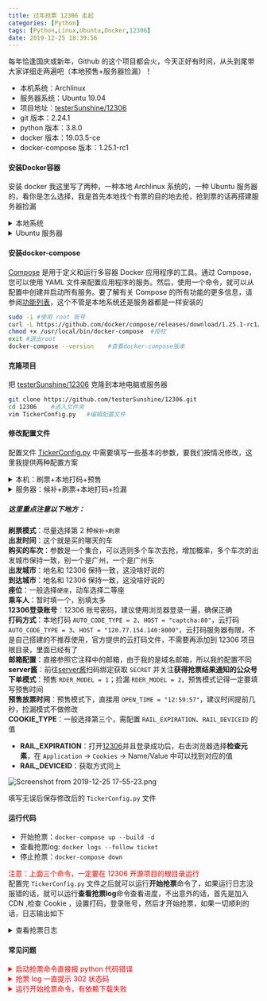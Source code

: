 ```yaml
---
title: 过年抢票 12306 走起
categories: [Python]
tags: [Python,Linux,Ubuntu,Docker,12306]
date: 2019-12-25 18:39:56
---
```

每年恰逢国庆或新年，Github 的这个项目都会火，今天正好有时间，从头到尾带大家详细走两遍吧（本地预售+服务器捡漏）！  
* 本机系统：Archlinux
* 服务器系统：Ubuntu 19.04
* 项目地址：[testerSunshine/12306](https://github.com/testerSunshine/12306)
* git 版本：2.24.1
* python 版本：3.8.0
* docker 版本：19.03.5-ce
* docker-compose 版本：1.25.1-rc1

#### 安装Docker容器  
安装 docker 我这里写了两种，一种本地 Archlinux 系统的，一种 Ubuntu 服务器的，看你是怎么选择，我是首先本地找个有票的目的地去抢，抢到票的话再搭建服务器捡漏
<details>
<summary>本地系统</summary>

[Arch Linux Docker](https://wiki.archlinux.org/index.php/Docker_(%E7%AE%80%E4%BD%93%E4%B8%AD%E6%96%87))提供了两个版本，二选一喽（我选一）  
```bash
sudo pacman -S docker    #稳定版
yaourt -S docker-git    #开发版
```
启动Docker服务  
```bash
sudo systemctl start docker.service
sudo systemctl enable docker.service
```
安装完成后，运行下面的命令，验证是否安装成功  
```bash
sudo docker version     #由于还没把docker用户加入用户组，所以运行docker命令需要加sudo
#或者
sudo docker info
```
`Docker`需要用户具有`sudo`权限，为了避免每次命令都输入`sudo`，可以把用户加入`Docker`用户组(系统重启后生效)  
```bash
sudo usermod -aG docker $USER   #自动创建docker用户并加入到用户组
cat /etc/group  #查看文件中有没有出现docker
```
列出本机的镜像  
```bash
docker image ls     #列出本机的所有image文件
docker images       #列出本机的所有image文件 (等同于docker image ls)
```
想设置你自己的存储驱动选项和`docker`源，编辑 `/etc/docker/daemon.json` (如果不存在就自己创建)  
```
sudo gedit /etc/docker/daemon.json      #创建daemon.json文件
#内容如下
{
"storage-driver": "overlay2",   #存储驱动选项
"registry-mirrors": ["http://hub-mirror.c.163.com"]    #网易163源
}
```
其他源如下：  
> 阿里源：https://pee6w651.mirror.aliyuncs.com  
> 网易163源：http://hub-mirror.c.163.com  
> docker中国区源：https://registry.docker-cn.com  
> 中国科技大学：https://docker.mirrors.ustc.edu.cn  
  
修改重新启动`docker`服务  
```bash
systemctl restart docker
```
**测试docker**   
从远程仓库[docker hub](https://hub.docker.com/)`pull`一个镜像到本地仓库`/var/lib/docker`，以[hello-world](https://hub.docker.com/_/hello-world)为例  
```bash
docker pull hello-world     #pull一个镜像
docker images     #查看本地镜像
docker [container] run hello-world    #运行hello-world镜像(本地仓库没有镜像，会自动运行远程仓库中的)
```
`hello-world`镜像运行之后输出一大段文本，然后进程会自动停止，有的镜像不会自动停止(例如：`Ubuntu`系统`ubuntu bash`)，这时候就需要手动杀死进程`docker container kill <CONTAINER ID>`  
```bash
docker run -it ubuntu bash  #使用bash运行ubuntu镜像
```
再打开一个终端窗口，查看容器运行情况  
```bash
docker container ls     #列出本机正在运行的容器
docker ps   #列出本机正在运行的容器，等效于 docker container ls
docker container ls --all     #列出本机所有容器，包括终止运行的容器
docker ps --all   ##列出本机所有容器，包括终止运行的容器，等效于 docker container ls --all
```
可以看到以下内容  
```bash
#集装箱ID           图像                命令                   创建               状态                端口                名称
CONTAINER ID        IMAGE               COMMAND             CREATED             STATUS              PORTS               NAMES
dadf7d24b756        ubuntu              "bash"              6 seconds ago       Up 5 seconds                            hungry_stallman
```
手动杀死`ubuntu`进程  
```bash
docker [container] kill dadf7d24b756    #dadf7d24b756是上面查出的CONTAINER ID  
```
杀死进程，容器还在，如果容器也不要了，可以删除  
```bash
docker container ls --all     #列出本机所有容器，包括终止运行的容器
docker [container] rm <CONTAINER ID>...      #删除指定容器
```
容器是运行镜像之后产生的，你可以理解为镜像是个压缩包，容器就是解压出来的文件夹，如果还要把本地镜像也删除，可以  
```bash
docker image rm <REPOSITORY>...     #根据镜像名称删除image文件
docker rmi <IMAGE ID>...     #根据镜像id删除image文件
```
<span style="color:#ff0000;">注意：删除镜像之前，必须把该镜像的所有容器删除（包括正在运行的容器和停止使用的容器）才能删除镜像，否则会报错</span>  
  
</details>
<details>
<summary>Ubuntu 服务器</summary>

安装 docker 容器，服务器是 ubuntu 19.04，直接安装即可
```bash
ssh root@55.66.77.88    #ssh 登录
curl https://get.docker.com | bash  #下载
sudo apt install docker.io      #安装 docker
docker --version    #查看docker 版本

#设置开机启动
systemctl enable docker
systemctl start docker
```
</details>

#### 安装docker-compose  
[Compose](https://github.com/docker/compose/releases) 是用于定义和运行多容器 Docker 应用程序的工具。通过 Compose，您可以使用 YAML 文件来配置应用程序的服务。然后，使用一个命令，就可以从配置中创建并启动所有服务。要了解有关 Compose 的所有功能的更多信息，请参阅[功能列表](https://github.com/docker/docker.github.io/blob/master/compose/index.md#features)，这个不管是本地系统还是服务器都是一样安装的 
```bash
sudo -i #使用 root 账号
curl -L https://github.com/docker/compose/releases/download/1.25.1-rc1/docker-compose-`uname -s`-`uname -m` -o /usr/local/bin/docker-compose  #直接下载docker-compose文件到/usr/local/bin
chmod +x /usr/local/bin/docker-compose  #授权
exit #退出root
docker-compose --version    #查看docker-compose版本
```

#### 克隆项目
把 [testerSunshine/12306](https://github.com/testerSunshine/12306) 克隆到本地电脑或服务器  
```bash
git clone https://github.com/testerSunshine/12306.git
cd 12306    #进入文件夹
vim TickerConfig.py   #编辑配置文件
```

#### 修改配置文件
配置文件 [TickerConfig.py](https://github.com/testerSunshine/12306/blob/master/TickerConfig.py) 中需要填写一些基本的参数，要我们按情况修改，这里我提供两种配置方案
<details>
<summary>本机：刷票+本地打码+预售</summary>

```python
# -*- coding=utf-8 -*-
# 关于软件使用配置说明，一定要看！！！
# ps: 如果是候补车票，需要通过人证一致性核验的用户及激活的“铁路畅行”会员可以提交候补需求，请您按照操作说明在铁路12306app.上完成人证核验
# 关于候补了之后是否还能继续捡漏的问题在此说明： 软件为全自动候补加捡漏，如果软件候补成功则会停止抢票，发出邮件通知，但是不会影响你继续捡漏，
# 如果这个时候捡漏捡到的话，也是可以付款成功的，也就是说，捡漏+候补，可以最大程度提升抢票成功率

# 刷票模式：1=刷票 2=候补+刷票
TICKET_TYPE = 1

# 出发日期(list) "2018-01-06", "2018-01-07"
STATION_DATES = [
    "2020-01-23"
]

# 填入需要购买的车次(list)，"G1353"
# 修改车次填入规则，注：(以前设置的车次逻辑不变)，如果车次填入为空，那么就是当日乘车所有车次都纳入筛选返回
# 不填车次是整个list为空才算，如果不是为空，依然会判断车次的，这种是错误的写法 [""], 正确的写法 []
STATION_TRAINS = ["D2357","D6581"]

# 出发城市，比如深圳北，就填深圳就搜得到
FROM_STATION = "赣州"

# 到达城市 比如深圳北，就填深圳就搜得到
TO_STATION = "于都"

# 座位(list) 多个座位ex:
# "商务座",
# "一等座",
# "二等座",
# "特等座",
# "软卧",
# "硬卧",
# "硬座",
# "无座",
# "动卧",
SET_TYPE = ["一等座"]

# 当余票小于乘车人，如果选择优先提交，则删减联系人和余票数一致在提交
# bool
IS_MORE_TICKET = True

# 乘车人(list) 多个乘车人ex:
# "张三",
# "李四"
TICKET_PEOPLES = ["张三"]

# 12306登录账号
USER = "teaper"
PWD = "zdfvgh5g6"

# 加入小黑屋时间默认为5分钟，此功能为了防止僵尸票导致一直下单不成功错过正常的票
TICKET_BLACK_LIST_TIME = 5

# 自动打码
IS_AUTO_CODE = True

# 设置2本地自动打码，需要配置tensorflow和keras库，3为云打码，由于云打码服务器资源有限(为2h4C的cpu服务器)，请不要恶意请求，不然只能关闭服务器
# ps: 请不要一直依赖云服务器资源，在此向所有提供服务器同学表示感谢
AUTO_CODE_TYPE = 2

# 此处设置云打码服务器地址，如果有自建的服务器，可以自行更改
HOST = "captcha:80"
REQ_URL = "/verify/base64/"
HTTP_TYPE = "http"
# HOST="12306.yinaoxiong.cn" #备用服务器稳定性较差
# REQ_URL="/verify/base64/"
# HTTP_TYPE="https"

#  邮箱配置，如果抢票成功，将通过邮件配置通知给您
#  列举163
#  email: "xxx@163.com"
#  notice_email_list: "123@qq.com"
#  username: "xxxxx"
#  password: "xxxxx
#  host: "smtp.163.com"
#  列举qq  ，qq设置比较复杂，需要在邮箱-->账户-->开启smtp服务，取得授权码==邮箱登录密码
#  email: "xxx@qq.com"
#  notice_email_list: "123@qq.com"
#  username: "xxxxx"
#  password: "授权码"
#  host: "smtp.qq.com"
EMAIL_CONF = {
    "IS_MAIL": True,
    "email": "www@teaper.dev",
    "notice_email_list": "www@teaper.dev",
    "username": "www@teaper.dev",
    "password": "sjfkf3fg",
    "host": "smtp.exmail.qq.com",
}

# 是否开启 server酱 微信提醒， 使用前需要前往 http://sc.ftqq.com/3.version 扫码绑定获取 SECRET 并关注获得抢票结果通知的公众号
SERVER_CHAN_CONF = {
    "is_server_chan": False,
    "secret": "SCU71142T22f940ddgh34f9f369dc6d75e0072465f9e6"
}

# 是否开启cdn查询，可以更快的检测票票 1为开启，2为关闭
IS_CDN = 1

# 下单接口分为两种，1 模拟网页自动捡漏下单（不稳定），2 模拟车次后面的购票按钮下单（稳如老狗）
ORDER_TYPE = 2

# 下单模式 1 为预售，整点刷新，刷新间隔0.1-0.5S, 然后会校验时间，比如12点的预售，那脚本就会在12.00整检票，刷新订单
#         2 是捡漏，捡漏的刷新间隔时间为0.5-3秒，时间间隔长，不容易封ip
ORDER_MODEL = 1

# 是否开启代理, 0代表关闭， 1表示开始
# 开启此功能的时候请确保代理ip是否可用，在测试放里面经过充分的测试，再开启此功能，不然可能会耽误你购票的宝贵时间
# 使用方法：
# 1、在agency/proxy_list列表下填入代理ip
# 2、测试UnitTest/TestAll/testProxy 测试代理是否可以用
# 3、开启代理ip
IS_PROXY = 0

# 预售放票时间, 如果是捡漏模式，可以忽略此操作
OPEN_TIME = "12:59:57"
# 1=使用selenium获取devicesID
# 2=使用网页端/otn/HttpZF/logdevice获取devicesId，这个接口的算法目前可能有点问题，如果登录一直302的请改为配置1
# 3=自己打开浏览器在headers-Cookies中抓取RAIL_DEVICEID和RAIL_EXPIRATION，这个就不用配置selenium
COOKIE_TYPE = 3
# 如果COOKIE_TYPE=1，则需配置chromeDriver路径,下载地址http://chromedriver.storage.googleapis.com/index.html
# chromedriver配置版本只要和chrome的大版本匹配就行
CHROME_PATH = "/opt/google/chrome/google-chrome"

# 为了docker37 准备的环境变量，windows环境可以不用管这个参数
CHROME_CHROME_PATH = "/opt/google/chrome/google-chrome"

# 如果COOKIE_TYPE=3, 则需配置RAIL_EXPIRATION、RAIL_DEVICEID的值
RAIL_EXPIRATION = "1577394287684"
RAIL_DEVICEID = "VbwdRQJ8tWqbACs-rCEMSKgU-juNgkqdJQ7j9Nt6KMrrS8RBJotuRdyPyS1WS1fkJY6sw7NDpxkMEL7ScTEGLvytNL_IVT_QKEOT_5tBCs71_WeR3Jp3bwHIBoIieVcrI9yKWPHqR36oXpvq4J1p2BEubXmBricl"
# RAIL_EXPIRATION = "1577034533293"
# RAIL_DEVICEID = "CDno29Erc_Pf3FSXb4dzq-Op64EhWrsi5yUZKVIKR1MAfYo2qFlCeXD8VkexY7_1qg-ClV-fE8j9jgVlPZxRh3wVc54qLe_5A8sdr62qZx4B22JPF8lFCjpgTKZ5ODW90HJd5tiQsJ1KR9nOqHRxHj1FT5LEIwfw"


# 1=>为一直随机ua,2->只启动的时候随机一次ua
RANDOM_AGENT = 2

PASSENGER_TICKER_STR = {
    '一等座': 'M',
    '特等座': 'P',
    '二等座': 'O',
    '商务座': 9,
    '硬座': 1,
    '无座': 1,
    '软座': 2,
    '软卧': 4,
    '硬卧': 3,
}

# 保护12306官网请求频率，设置随机请求时间，原则为5分钟不大于80次
# 最大间隔请求时间
MAX_TIME = 3
# 最小间隔请求时间
MIN_TIME = 1

# 软件版本
RE_VERSION = "1.2.004"
```
</details>
<details>
<summary>服务器：候补+刷票+本地打码+捡漏</summary>

```python
# -*- coding=utf-8 -*-
# 关于软件使用配置说明，一定要看！！！
# ps: 如果是候补车票，需要通过人证一致性核验的用户及激活的“铁路畅行”会员可以提交候补需求，请您按照操作说明在铁路12306app.上完成人证核验
# 关于候补了之后是否还能继续捡漏的问题在此说明： 软件为全自动候补加捡漏，如果软件候补成功则会停止抢票，发出邮件通知，但是不会影响你继续捡漏，
# 如果这个时候捡漏捡到的话，也是可以付款成功的，也就是说，捡漏+候补，可以最大程度提升抢票成功率

# 刷票模式：1=刷票 2=候补+刷票
TICKET_TYPE = 2

# 出发日期(list) "2018-01-06", "2018-01-07"
STATION_DATES = [
    "2020-01-23"
]

# 填入需要购买的车次(list)，"G1353"
# 修改车次填入规则，注：(以前设置的车次逻辑不变)，如果车次填入为空，那么就是当日乘车所有车次都纳入筛选返回
# 不填车次是整个list为空才算，如果不是为空，依然会判断车次的，这种是错误的写法 [""], 正确的写法 []
STATION_TRAINS = ["D2357","D6581"]

# 出发城市，比如深圳北，就填深圳就搜得到
FROM_STATION = "赣州"

# 到达城市 比如深圳北，就填深圳就搜得到
TO_STATION = "于都"

# 座位(list) 多个座位ex:
# "商务座",
# "一等座",
# "二等座",
# "特等座",
# "软卧",
# "硬卧",
# "硬座",
# "无座",
# "动卧",
SET_TYPE = ["一等座"]

# 当余票小于乘车人，如果选择优先提交，则删减联系人和余票数一致在提交
# bool
IS_MORE_TICKET = True

# 乘车人(list) 多个乘车人ex:
# "张三",
# "李四"
TICKET_PEOPLES = ["张三"]

# 12306登录账号
USER = "teaper"
PWD = "zdfvgh5g6"

# 加入小黑屋时间默认为5分钟，此功能为了防止僵尸票导致一直下单不成功错过正常的票
TICKET_BLACK_LIST_TIME = 5

# 自动打码
IS_AUTO_CODE = True

# 设置2本地自动打码，需要配置tensorflow和keras库，3为云打码，由于云打码服务器资源有限(为2h4C的cpu服务器)，请不要恶意请求，不然只能关闭服务器
# ps: 请不要一直依赖云服务器资源，在此向所有提供服务器同学表示感谢
AUTO_CODE_TYPE = 2

# 此处设置云打码服务器地址，如果有自建的服务器，可以自行更改
HOST = "captcha:80"
REQ_URL = "/verify/base64/"
HTTP_TYPE = "http"
# HOST="12306.yinaoxiong.cn" #备用服务器稳定性较差
# REQ_URL="/verify/base64/"
# HTTP_TYPE="https"

#  邮箱配置，如果抢票成功，将通过邮件配置通知给您
#  列举163
#  email: "xxx@163.com"
#  notice_email_list: "123@qq.com"
#  username: "xxxxx"
#  password: "xxxxx
#  host: "smtp.163.com"
#  列举qq  ，qq设置比较复杂，需要在邮箱-->账户-->开启smtp服务，取得授权码==邮箱登录密码
#  email: "xxx@qq.com"
#  notice_email_list: "123@qq.com"
#  username: "xxxxx"
#  password: "授权码"
#  host: "smtp.qq.com"
EMAIL_CONF = {
    "IS_MAIL": True,
    "email": "www@teaper.dev",
    "notice_email_list": "www@teaper.dev",
    "username": "www@teaper.dev",
    "password": "sjfkf3fg",
    "host": "smtp.exmail.qq.com",
}

# 是否开启 server酱 微信提醒， 使用前需要前往 http://sc.ftqq.com/3.version 扫码绑定获取 SECRET 并关注获得抢票结果通知的公众号
SERVER_CHAN_CONF = {
    "is_server_chan": False,
    "secret": "SCU71142T22f940ddgh34f9f369dc6d75e0072465f9e6"
}

# 是否开启cdn查询，可以更快的检测票票 1为开启，2为关闭
IS_CDN = 1

# 下单接口分为两种，1 模拟网页自动捡漏下单（不稳定），2 模拟车次后面的购票按钮下单（稳如老狗）
ORDER_TYPE = 2

# 下单模式 1 为预售，整点刷新，刷新间隔0.1-0.5S, 然后会校验时间，比如12点的预售，那脚本就会在12.00整检票，刷新订单
#         2 是捡漏，捡漏的刷新间隔时间为0.5-3秒，时间间隔长，不容易封ip
ORDER_MODEL = 2

# 是否开启代理, 0代表关闭， 1表示开始
# 开启此功能的时候请确保代理ip是否可用，在测试放里面经过充分的测试，再开启此功能，不然可能会耽误你购票的宝贵时间
# 使用方法：
# 1、在agency/proxy_list列表下填入代理ip
# 2、测试UnitTest/TestAll/testProxy 测试代理是否可以用
# 3、开启代理ip
IS_PROXY = 0

# 预售放票时间, 如果是捡漏模式，可以忽略此操作
OPEN_TIME = "12:59:57"
# 1=使用selenium获取devicesID
# 2=使用网页端/otn/HttpZF/logdevice获取devicesId，这个接口的算法目前可能有点问题，如果登录一直302的请改为配置1
# 3=自己打开浏览器在headers-Cookies中抓取RAIL_DEVICEID和RAIL_EXPIRATION，这个就不用配置selenium
COOKIE_TYPE = 3
# 如果COOKIE_TYPE=1，则需配置chromeDriver路径,下载地址http://chromedriver.storage.googleapis.com/index.html
# chromedriver配置版本只要和chrome的大版本匹配就行
CHROME_PATH = "/opt/google/chrome/google-chrome"

# 为了docker37 准备的环境变量，windows环境可以不用管这个参数
CHROME_CHROME_PATH = "/opt/google/chrome/google-chrome"

# 如果COOKIE_TYPE=3, 则需配置RAIL_EXPIRATION、RAIL_DEVICEID的值
RAIL_EXPIRATION = "1577394287684"
RAIL_DEVICEID = "VbwdRQJ8tWqbACs-rCEMSKgU-juNgkqdJQ7j9Nt6KMrrS8RBJotuRdyPyS1WS1fkJY6sw7NDpxkMEL7ScTEGLvytNL_IVT_QKEOT_5tBCs71_WeR3Jp3bwHIBoIieVcrI9yKWPHqR36oXpvq4J1p2BEubXmBricl"
# RAIL_EXPIRATION = "1577034533293"
# RAIL_DEVICEID = "CDno29Erc_Pf3FSXb4dzq-Op64EhWrsi5yUZKVIKR1MAfYo2qFlCeXD8VkexY7_1qg-ClV-fE8j9jgVlPZxRh3wVc54qLe_5A8sdr62qZx4B22JPF8lFCjpgTKZ5ODW90HJd5tiQsJ1KR9nOqHRxHj1FT5LEIwfw"


# 1=>为一直随机ua,2->只启动的时候随机一次ua
RANDOM_AGENT = 2

PASSENGER_TICKER_STR = {
    '一等座': 'M',
    '特等座': 'P',
    '二等座': 'O',
    '商务座': 9,
    '硬座': 1,
    '无座': 1,
    '软座': 2,
    '软卧': 4,
    '硬卧': 3,
}

# 保护12306官网请求频率，设置随机请求时间，原则为5分钟不大于80次
# 最大间隔请求时间
MAX_TIME = 3
# 最小间隔请求时间
MIN_TIME = 1

# 软件版本
RE_VERSION = "1.2.004"
```
</details>

##### 这里重点注意以下地方：  
**刷票模式**：尽量选择第 2 种`候补+刷票`  
**出发时间**：这个就是买的哪天的车  
**购买的车次**：参数是一个集合，可以选则多个车次去抢，增加概率，多个车次的出发城市保持一致，别一个是广州，一个是广州东  
**出发城市**：地名和 12306 保持一致，这没啥好说的  
**到达城市**：地名和 12306 保持一致，这没啥好说的  
**座位**：一般选择`硬座`，动车选择二等座  
**乘车人**：暂时填一个，别填太多  
**12306登录账号**：12306 账号密码，建议使用浏览器登录一遍，确保正确  
**打码方式**：本地打码 `AUTO_CODE_TYPE = 2`、`HOST = "captcha:80"`，云打码 `AUTO_CODE_TYPE = 3`、`HOST = "120.77.154.140:8000"`，云打码服务器有限，不是自己搭建的不推荐使用，官方提供的云打码文件，不需要再添加到 12306 项目根目录，里面已经有了  
**邮箱配置**：直接参照它注释中的邮箱，由于我的是域名邮箱，所以我的配置不同  
**server酱**：前往[server酱](http://sc.ftqq.com/3.version)扫码绑定获取 `SECRET` 并关注**获得抢票结果通知的公众号**  
**下单模式**：预售 `RDER_MODEL = 1`；捡漏 `RDER_MODEL = 2`，预售模式记得一定要填写预售时间  
**预售放票时间**：预售模式下，直接用 `OPEN_TIME = "12:59:57"`，建议时间提前几秒，捡漏模式不做修改  
**COOKIE_TYPE**：一般选择第三个，需配置 `RAIL_EXPIRATION`、`RAIL_DEVICEID`  的值  
* **RAIL_EXPIRATION**：打开[12306](https://kyfw.12306.cn/otn/leftTicket/init?linktypeid=dc)并且登录成功后，右击浏览器选择**检查元素**，在 `Application` -> `Cookies` -> Name/Value 中可以找到对应的值  
* **RAIL_DEVICEID**：获取方式同上  

![Screenshot from 2019-12-25 17-55-23.png](http://ww1.sinaimg.cn/large/006kWbIogy1ga94bkpwaqj30v707yjsz.jpg) 

填写无误后保存修改后的 `TickerConfig.py` 文件

#### 运行代码
* 开始抢票：`docker-compose up --build -d`
* 查看抢票log: `docker logs --follow ticket`
* 停止抢票：`docker-compose down`

<span style="color:#ff0000">注意：上面三个命令，一定要在 12306 开源项目的根目录运行</span>  
配置完 `TickerConfig.py` 文件之后就可以运行**开始抢票**命令了，如果运行日志没报错的话，就可以运行**查看抢票log**命令查看进度，不出意外的话，首先是加入 CDN ,检查 Cookie ，设置打码，登录账号，然后才开始抢票，如果一切顺利的话，日志输出如下

<details>
<summary>查看抢票日志</summary>

```bash
当前配置：
出发站：广州东
到达站：赣州
车次: K675,T219
乘车日期：2020-01-20
坐席：硬座
是否有票优先提交：True
乘车人：['张三']
刷新间隔: 随机(1-3S)
僵尸票关小黑屋时长: 5
下单接口: 2
下单模式: 2
预售踩点时间:12:59:57
**************************************************
cookie获取中
需要验证码
下载验证码...
下载验证码成功
Corrupt JPEG data: 15 extraneous bytes before marker 0xd9
无需加载模型model.v2.0.h5
题目为['红酒']
1 铃铛
2 茶盅
3 红酒
4 手掌印
5 铃铛
6 红酒
7 茶盅
8 路灯
验证码识别坐标为184,77,112,149
184,77,112,149
验证码通过,开始登录..
登录成功
欢迎 肖思成 登录
车次：T3091 出发站：广州东 到达站：赣州 历时：08:14 商务/特等座：-- 一等座：-- 二等座：-- 动卧：-- 硬卧：-- 软座：-- 硬座：无 无座：无 预订
车次：Z112 出发站：广州东 到达站：赣州 历时：05:07 商务/特等座：-- 一等座：-- 二等座：-- 动卧：-- 硬卧：无 软座：无 硬座：无 无座：无 预订
车次：K675 出发站：广州东 到达站：赣州 历时：06:58 商务/特等座：-- 一等座：-- 二等座：-- 动卧：-- 硬卧：无 软座：无 硬座：无 无座：无 预订
车次：T219 出发站：广州东 到达站：赣州 历时：06:40 商务/特等座：-- 一等座：-- 二等座：-- 动卧：-- 硬卧：无 软座：无 硬座：无 无座：无 预订
车次：K729 出发站：广州东 到达站：赣州 历时：99:59 商务/特等座：-- 一等座：-- 二等座：-- 动卧：-- 硬卧：-- 软座：-- 硬座：-- 无座：-- 列车运行图调整,暂停发售
车次：T170 出发站：广州东 到达站：赣州 历时：05:10 商务/特等座：-- 一等座：-- 二等座：-- 动卧：-- 硬卧：无 软座：无 硬座：无 无座：无 预订
车次：T155 出发站：广州东 到达站：赣州 历时：06:22 商务/特等座：-- 一等座：-- 二等座：-- 动卧：-- 硬卧：无 软座：无 硬座：无 无座：9 预订
车次：K795 出发站：广州东 到达站：赣州 历时：07:25 商务/特等座：-- 一等座：-- 二等座：-- 动卧：-- 硬卧：无 软座：无 硬座：无 无座：有 预订
车次：K85 出发站：广州东 到达站：赣州 历时：06:53 商务/特等座：-- 一等座：-- 二等座：-- 动卧：-- 硬卧：无 软座：无 硬座：无 无座：1 预订
车次：K210 出发站：广州东 到达站：赣州 历时：04:46 商务/特等座：-- 一等座：-- 二等座：-- 动卧：-- 硬卧：无 软座：无 硬座：无 无座：无 预订
车次：K1666 出发站：广州东 到达站：赣州 历时：08:47 商务/特等座：-- 一等座：-- 二等座：-- 动卧：-- 硬卧：无 软座：-- 硬座：无 无座：有 预订
正在第1次查询 停留时间：2.81 乘车日期: 2020-01-20 车次：K675,T219 下单无票 无候补机会 耗时：925.563 183.134.42.158
广州东-赣州 车次坐席查询为空，查询url: https://kyfw.12306.cn/otn/leftTicket/queryZ?leftTicketDTO.train_date=2020-01-20&leftTicketDTO.from_station=GGQ&leftTicketDTO.to_station=GZG&purpose_codes=ADULT, 可以手动查询是否有票
正在第2次查询 停留时间：1.1 乘车日期: 2020-01-20 车次：K675,T219 下单无票 无候补机会 耗时：18.326 112.47.56.174
正在第3次查询 停留时间：1.12 乘车日期: 2020-01-20 车次：K675,T219 下单无票 无候补机会 耗时：936.732 111.161.122.67
正在第4次查询 停留时间：1.43 乘车日期: 2020-01-20 车次：K675,T219 下单无票 无候补机会 耗时：426.435 112.28.196.251
正在第5次查询 停留时间：1.19 乘车日期: 2020-01-20 车次：K675,T219 下单无票 无候补机会 耗时：526.847 42.81.144.180
正在第6次查询 停留时间：1.53 乘车日期: 2020-01-20 车次：K675,T219 下单无票 无候补机会 耗时：901.608 223.111.18.161
正在第7次查询 停留时间：1.53 乘车日期: 2020-01-20 车次：K675,T219 下单无票 无候补机会 耗时：612.251 116.77.75.147
正在第8次查询 停留时间：1.09 乘车日期: 2020-01-20 车次：K675,T219 下单无票 无候补机会 耗时：797.085 183.134.42.158
正在第9次查询 停留时间：1.42 乘车日期: 2020-01-20 车次：K675,T219 下单无票 无候补机会 耗时：553.276 42.81.144.179
正在第10次查询 停留时间：2.74 乘车日期: 2020-01-20 车次：K675,T219 下单无票 无候补机会 耗时：335.643 14.204.185.123
正在第11次查询 停留时间：1.96 乘车日期: 2020-01-20 车次：K675,T219 下单无票 无候补机会 耗时：463.363 223.86.219.66

```
如果抢到票了，将会邮件通知 30 分钟内前去 12306 付款，可以网页，也可以 App 中找未完成订单  

![Screenshot from 2019-12-25 18-32-04.png](http://ww1.sinaimg.cn/large/006kWbIogy1ga95ddoy3nj30lh05kdgq.jpg)
</details>

#### 常见问题  
<details>
<summary style="color:#ff0000">启动抢票命令直接报 python 代码错误</summary>

这种一看就是 `TickerConfig.py` 文件参数配置的有问题，建议检查清楚再运行
</details>
<details>
<summary style="color:#ff0000">抢票 log 一直提示 302 状态码</summary>

```
正在第46次查询 停留时间：1.17 乘车日期: 2020-01-20 车次：K675,T219 下单无票 无候补机会 耗时：534.931 113.5.80.33
url: /otn/leftTicket/queryZ?leftTicketDTO.train_date=2020-01-20&leftTicketDTO.from_station=GGQ&leftTicketDTO.to_station=GZG&purpose_codes=ADULT返回参数为空, 接口状态码: 302
广州东-赣州 车次坐席查询为空，查询url: https://kyfw.12306.cn/otn/leftTicket/queryZ?leftTicketDTO.train_date=2020-01-20&leftTicketDTO.from_station=GGQ&leftTicketDTO.to_station=GZG&purpose_codes=ADULT, 可以手动查询是否有票
正在第47次查询 停留时间：2.82 乘车日期: 2020-01-20 车次：K675,T219 下单无票 无候补机会 耗时：597.988 183.222.97.164
url: /otn/leftTicket/queryZ?leftTicketDTO.train_date=2020-01-20&leftTicketDTO.from_station=GGQ&leftTicketDTO.to_station=GZG&purpose_codes=ADULT返回参数为空, 接口状态码: 302
广州东-赣州 车次坐席查询为空，查询url: https://kyfw.12306.cn/otn/leftTicket/queryZ?leftTicketDTO.train_date=2020-01-20&leftTicketDTO.from_station=GGQ&leftTicketDTO.to_station=GZG&purpose_codes=ADULT, 可以手动查询是否有票

```
这种情况就是服务器被 12306 识别出刷票，你的请求被转发到了别的地方，建议运行**停止抢票**命令，休息一下，过段时间再启动命令抢票
</details>
<details>
<summary style="color:#ff0000">运行开始抢票命令，有依赖下载失败</summary>

这种情况一般发生在国内服务器上，如果是本地电脑的话，建议翻下墙，服务器的话，做下代理或换下源，如果还是下载中断之类的，重新运行开始抢票命令，直到依赖下载下来为止<span style="color:#ff0000">（博主本地电脑也中断了好多次）</span>
</details>
 



